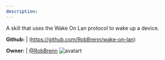 ```yaml
---
description: 
---
```

A skill that uses the Wake On Lan protocol to wake up a device.

**Github:** | (https://github.com/RobBrenn/wake-on-lan)

**Owner:** | [@RobBrenn](https://github.com/RobBrenn) ![avatart](https://avatars1.githubusercontent.com/u/9165710?v=4)

